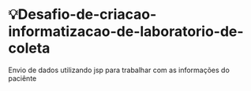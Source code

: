 # :bulb:Desafio-de-criacao-informatizacao-de-laboratorio-de-coleta
Envio de dados utilizando jsp para trabalhar com as informações do paciênte
